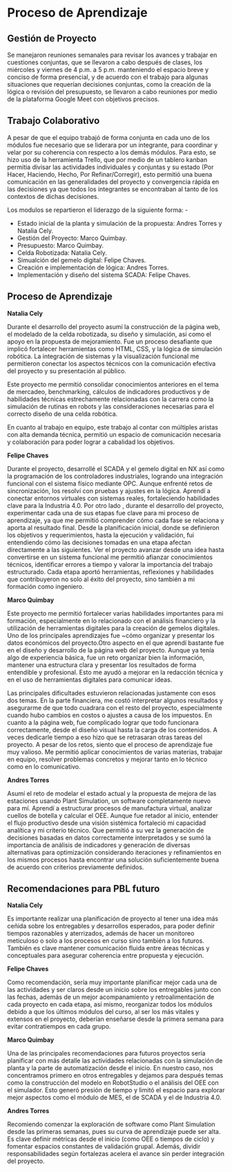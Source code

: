 # Proceso de Aprendizaje

## Gestión de Proyecto
Se manejaron reuniones semanales para revisar los avances y trabajar en cuestiones conjuntas, que se llevaron a cabo después de clases, los miércoles y viernes de 4 p.m. a 5 p.m. manteniendo el espacio breve y conciso de forma presencial, y de acuerdo con el trabajo para algunas situaciones que requerían decisiones conjuntas, como la creación de la lógica o revisión del presupuesto, se llevaron a cabo reuniones por medio de la plataforma Google Meet con objetivos precisos.

## Trabajo Colaborativo
A pesar de que el equipo trabajó de forma conjunta en cada uno de los módulos fue necesario que se liderara por un integrante, para coordinar y velar por su coherencia con respecto a los demás módulos. Para esto, se hizo uso de la herramienta Trello, que por medio de un tablero kanban permitia divisar las actividades individuales y conjuntas y su estado (Por Hacer, Haciendo, Hecho, Por Refinar/Corregir), esto permitió una buena comunicación en las generalidades del proyecto y convergencia rápida en las decisiones ya que todos los integrantes se encontraban al tanto de los contextos de dichas decisiones.

Los modulos se repartieron el liderazgo de la siguiente forma: -
* Estado inicial de la planta y simulación de la propuesta: Andres Torres y Natalia Cely.
* Gestión del Proyecto: Marco Quimbay.
* Presupuesto: Marco Quimbay.
* Celda Robotizada: Natalia Cely.
* Simualción del gemelo digital: Felipe Chaves.
* Creación e implementación de lógica: Andres Torres.
* Implementación y diseño del sistema SCADA: Felipe Chaves.

## Proceso de Aprendizaje

**Natalia Cely**

Durante el desarrollo del proyecto asumí la construcción de la página web, el modelado de la celda robotizada, su diseño y simulación, así como el apoyo en la propuesta de mejoramiento. Fue un proceso desafiante que implicó fortalecer herramientas como HTML, CSS, y la lógica de simulación robótica. La integración de sistemas y la visualización funcional me permitieron conectar los aspectos técnicos con la comunicación efectiva del proyecto y su presentación al público.

Este proyecto me permitió consolidar conocimientos anteriores en el tema de mercadeo, benchmarking, cálculos de indicadores productivos y de habilidades técnicas estrechamente relacionadas con la carrera como la simulación de rutinas en robots y las consideraciones necesarias para el correcto diseño de una celda robótica.

En cuanto al trabajo en equipo, este trabajo al contar con múltiples aristas con alta demanda técnica, permitió un espacio de comunicación necesaria y colaboración para poder lograr a cabalidad los objetivos.

**Felipe Chaves**

Durante el proyecto, desarrollé el SCADA y el gemelo digital en NX así como la programación de los controladores industriales, logrando una integración funcional con el sistema físico mediante OPC. Aunque enfrenté retos de sincronización, los resolví con pruebas y ajustes en la lógica. Aprendí a conectar entornos virtuales con sistemas reales, fortaleciendo habilidades clave para la Industria 4.0. Por otro lado , durante el desarrollo del proyecto, experimentar cada una de sus etapas fue clave para mi proceso de aprendizaje, ya que me permitió comprender cómo cada fase se relaciona y aporta al resultado final. Desde la planificación inicial, donde se definieron los objetivos y requerimientos, hasta la ejecución y validación, fui entendiendo cómo las decisiones tomadas en una etapa afectan directamente a las siguientes. Ver el proyecto avanzar desde una idea hasta convertirse en un sistema funcional me permitió afianzar conocimientos técnicos, identificar errores a tiempo y valorar la importancia del trabajo estructurado. Cada etapa aportó herramientas, reflexiones y habilidades que contribuyeron no solo al éxito del proyecto, sino también a mi formación como ingeniero.

**Marco Quimbay**

Este proyecto me permitió fortalecer varias habilidades importantes para mi formación, especialmente en lo relacionado con el análisis financiero y la utilización de herramientas digitales para la creación de gemelos digitales. Uno de los principales aprendizajes fue ~cómo organizar y presentar los datos económicos del proyecto.Otro aspecto en el que aprendí bastante fue en el diseño y desarrollo de la página web del proyecto. Aunque ya tenía algo de experiencia básica, fue un reto organizar bien la información, mantener una estructura clara y presentar los resultados de forma entendible y profesional. Esto me ayudó a mejorar en la redacción técnica y en el uso de herramientas digitales para comunicar ideas.

Las principales dificultades estuvieron relacionadas justamente con esos dos temas. En la parte financiera, me costó interpretar algunos resultados y asegurarme de que todo cuadrara con el resto del proyecto, especialmente cuando hubo cambios en costos o ajustes a causa de los impuestos. En cuanto a la página web, fue complicado lograr que todo funcionara correctamente, desde el diseño visual hasta la carga de los contenidos. A veces dedicarle tiempo a eso hizo que se retrasaran otras tareas del proyecto. A pesar de los retos, siento que el proceso de aprendizaje fue muy valioso. Me permitió aplicar conocimientos de varias materias, trabajar en equipo, resolver problemas concretos y mejorar tanto en lo técnico como en lo comunicativo.

**Andres Torres**

Asumí el reto de modelar el estado actual y la propuesta de mejora de las estaciones usando Plant Simulation, un software completamente nuevo para mí. Aprendí a estructurar procesos de manufactura virtual, analizar cuellos de botella y calcular el OEE. Aunque fue retador al inicio, entender el flujo productivo desde una visión sistémica fortaleció mi capacidad analítica y mi criterio técnico. Que permitió a su vez la generación de decisiones basadas en datos correctamente interpretados y se sumó la importancia de análisis de indicadores y generación de diversas alternativas para optimización considerando iteraciones y refinamientos en los mismos procesos hasta encontrar una solución suficientemente buena de acuerdo con criterios previamente definidos.

## Recomendaciones para PBL futuro

**Natalia Cely**

Es importante realizar una planificación de proyecto al tener una idea más ceñida sobre los entregables y desarrollos esperados, para poder definir tiempos razonables y aterrizados, además de hacer un monitoreo meticuloso o solo a los procesos en curso sino también a los futuros. También es clave mantener comunicación fluida entre áreas técnicas y conceptuales para asegurar coherencia entre propuesta y ejecución.

**Felipe Chaves**

Como recomendación, sería muy importante planificar mejor cada una de las actividades y ser claros desde un inicio sobre los entregables junto con las fechas, además de un mejor acompanamiento y retroalimentación de cada proyecto en cada etapa, así mismo, reorganizar todos los módulos debido a que los últimos módulos del curso, al ser los más vitales y extensos en el proyecto, deberían enseñarse desde la primera semana para evitar contratiempos en cada grupo.

**Marco Quimbay**

Una de las principales recomendaciones para futuros proyectos sería planificar con más detalle las actividades relacionadas con la simulación de planta y la parte de automatización desde el inicio. En nuestro caso, nos concentramos primero en otros entregables y dejamos para después temas como la construcción del modelo en RobotStudio o el análisis del OEE con el simulador. Esto generó presión de tiempo y limitó el espacio para explorar mejor aspectos como el módulo de MES, el de SCADA y el de Industria 4.0.

**Andres Torres**

Recomiendo comenzar la exploración de software como Plant Simulation desde las primeras semanas, pues su curva de aprendizaje puede ser alta. Es clave definir métricas desde el inicio (como OEE o tiempos de ciclo) y fomentar espacios constantes de validación grupal. Además, dividir responsabilidades según fortalezas acelera el avance sin perder integración del proyecto.

